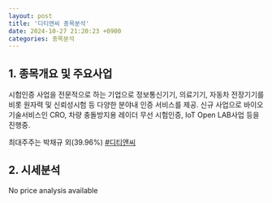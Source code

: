 ```yaml
---
layout: post
title: '디티앤씨 종목분석'
date: 2024-10-27 21:20:23 +0900
categories: 종목분석
---
```


## 1. 종목개요 및 주요사업

시험인증 사업을 전문적으로 하는 기업으로 정보통신기기, 의료기기, 자동차 전장기기를 비롯 원자력 및 신뢰성시험 등 다양한 분야내 인증 서비스를 제공. 신규 사업으로 바이오 기술서비스인 CRO, 차량 충돌방지용 레이더 무선 시험인증, IoT Open LAB사업 등을 진행중.
    
최대주주는 박채규 외(39.96%)
[#디티앤씨](#)

## 2. 시세분석

No price analysis available
